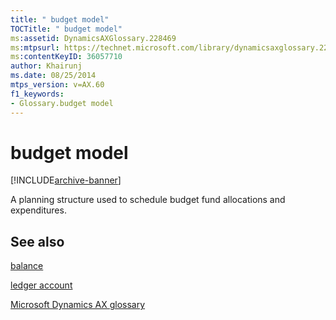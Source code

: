 ```yaml
---
title: " budget model"
TOCTitle: " budget model"
ms:assetid: DynamicsAXGlossary.228469
ms:mtpsurl: https://technet.microsoft.com/library/dynamicsaxglossary.228469(v=AX.60)
ms:contentKeyID: 36057710
author: Khairunj
ms.date: 08/25/2014
mtps_version: v=AX.60
f1_keywords:
- Glossary.budget model
---
```


# budget model


[!INCLUDE[archive-banner](includes/archive-banner.md)]

A planning structure used to schedule budget fund allocations and expenditures.

## See also

[balance](balance.md)

[ledger account](ledger-account.md)

[Microsoft Dynamics AX glossary](glossary/microsoft-dynamics-ax-glossary.md)

  


